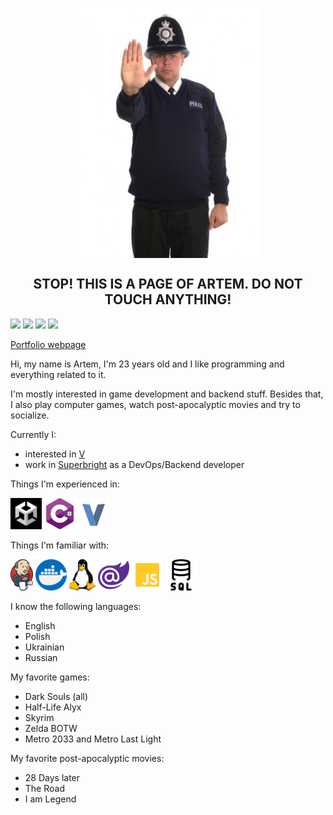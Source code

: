 <p align="center">
  <img align="center" src="https://raw.githubusercontent.com/ArtemkaKun/ArtemkaKun/main/Icons/stop.jpg" alt="stop"/>
</p>

<h2 align="center">STOP! THIS IS A PAGE OF ARTEM. DO NOT TOUCH ANYTHING!</h2>

<a href="mailto:zumikq78@gmail.com"><img src="https://img.shields.io/badge/Gmail-D14836?style=for-the-badge&logo=gmail&logoColor=white"/></a>
<a href="https://t.me/username" target="_blank"><img src="https://img.shields.io/badge/Telegram-2CA5E0?style=for-the-badge&logo=telegram&logoColor=white"/></a>
<a href="https://steamcommunity.com/id/mag1377artemka/" target="_blank"><img src="https://img.shields.io/badge/steam-%23000000.svg?style=for-the-badge&logo=steam&logoColor=white"/></a>
<a href="https://www.linkedin.com/in/artem-yurchenko-170500/" target="_blank"><img src="https://img.shields.io/badge/LinkedIn-0077B5?style=for-the-badge&logo=linkedin&logoColor=white"/></a>

<a href="https://yuart.me/" target="_blank">Portfolio webpage</a>

Hi, my name is Artem, I'm 23 years old and I like programming and everything related to it.

I'm mostly interested in game development and backend stuff. Besides that, I also play computer games, watch post-apocalyptic movies and try to socialize.

Currently I:
- interested in <a href="https://vlang.io/" target="_blank">V</a>
- work in <a href="https://www.linkedin.com/company/superbrightvr/about/" target="_blank">Superbright</a> as a DevOps/Backend developer

Things I'm experienced in:

<a href="https://unity.com/" target="_blank"> <img src="https://raw.githubusercontent.com/ArtemkaKun/ArtemkaKun/main/Icons/unity.png" alt="unity" height="50px"/></a>
<a href="https://dotnet.microsoft.com/en-us/" target="_blank"> <img src="https://raw.githubusercontent.com/ArtemkaKun/ArtemkaKun/main/Icons/csharp.png" alt="csharp" height="50px"/></a>
<a href="https://vlang.io/" target="_blank"> <img display="inline" src="https://raw.githubusercontent.com/ArtemkaKun/ArtemkaKun/main/Icons/v.png" alt="vlang" height="50px"/></a>

Things I'm familiar with:

<a href="https://www.jenkins.io/" target="_blank"> <img src="https://raw.githubusercontent.com/ArtemkaKun/ArtemkaKun/main/Icons/jenkins.png" alt="jenkins" height="50px"/></a>
<a href="https://www.docker.com/" target="_blank"> <img src="https://raw.githubusercontent.com/ArtemkaKun/ArtemkaKun/main/Icons/docker.png" alt="docker" height="50px"/></a>
<a href="https://www.linux.org/" target="_blank"> <img src="https://raw.githubusercontent.com/ArtemkaKun/ArtemkaKun/main/Icons/linux.png" alt="linux" height="50px"/></a>
<a href="https://dotnet.microsoft.com/en-us/apps/aspnet/web-apps/blazor" target="_blank"> <img src="https://raw.githubusercontent.com/ArtemkaKun/ArtemkaKun/main/Icons/Blazor.png" alt="blazor" height="50px"/></a>
<a href="https://www.javascript.com/" target="_blank"> <img src="https://raw.githubusercontent.com/ArtemkaKun/ArtemkaKun/main/Icons/js.png" alt="js" height="50px"/></a>
<a href="https://en.wikipedia.org/wiki/SQL" target="_blank"> <img src="https://raw.githubusercontent.com/ArtemkaKun/ArtemkaKun/main/Icons/sql.png" alt="sql" height="50px"/></a>

I know the following languages:

- English
- Polish
- Ukrainian
- Russian

My favorite games:
- Dark Souls (all)
- Half-Life Alyx
- Skyrim
- Zelda BOTW
- Metro 2033 and Metro Last Light

My favorite post-apocalyptic movies:
- 28 Days later
- The Road
- I am Legend
